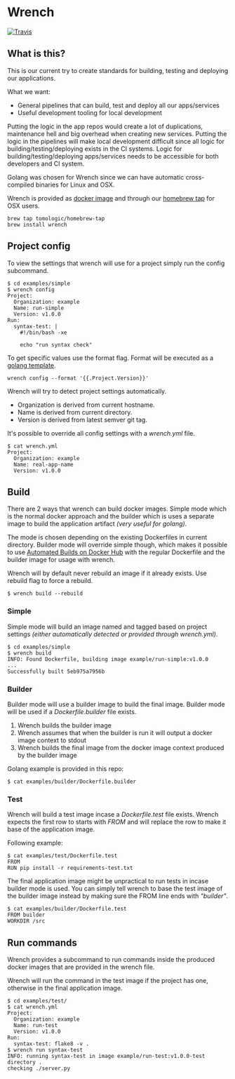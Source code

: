 # Wrench

[![Travis](https://img.shields.io/travis/tomologic/wrench.svg?style=flat-square)](https://travis-ci.org/tomologic/wrench)

## What is this?

This is our current try to create standards for building, testing and deploying our applications.

What we want:
- General pipelines that can build, test and deploy all our apps/services
- Useful development tooling for local development

Putting the logic in the app repos would create a lot of duplications, maintenance hell and big overhead when creating new services. Putting the logic in the pipelines will make local development difficult since all logic for building/testing/deploying exists in the CI systems. Logic for building/testing/deploying apps/services needs to be accessible for both developers and CI system.

Golang was chosen for Wrench since we can have automatic cross-compiled binaries for Linux and OSX.

Wrench is provided as [docker image](https://registry.hub.docker.com/u/tomologic/wrench/) and through our [homebrew tap](https://github.com/tomologic/homebrew-tap) for OSX users.

```
brew tap tomologic/homebrew-tap
brew install wrench
```

## Project config

To view the settings that wrench will use for a project simply run the config subcommand.

```
$ cd examples/simple
$ wrench config
Project:
  Organization: example
  Name: run-simple
  Version: v1.0.0
Run:
  syntax-test: |
    #!/bin/bash -xe

    echo "run syntax check"
```

To get specific values use the format flag. Format will be executed as a [golang template](http://golang.org/pkg/text/template/).

```
wrench config --format '{{.Project.Version}}'
```

Wrench will try to detect project settings automatically.

- Organization is derived from current hostname.
- Name is derived from current directory.
- Version is derived from latest semver git tag.

It's possible to override all config settings with a _wrench.yml_ file.

```
$ cat wrench.yml
Project:
  Organization: example
  Name: real-app-name
  Version: v1.0.0
```

## Build

There are 2 ways that wrench can build docker images. Simple mode which is the normal docker approach and the builder which is uses a separate image to build the application artifact _(very useful for golang)_.

The mode is chosen depending on the existing Dockerfiles in current directory. Builder mode will override simple though, which makes it possible to use [Automated Builds on Docker Hub](https://docs.docker.com/docker-hub/builds/) with the regular Dockerfile and the builder image for usage with wrench.

Wrench will by default never rebuild an image if it already exists. Use rebuild flag to force a rebuild.

```
$ wrench build --rebuild
```

### Simple

Simple mode will build an image named and tagged based on project settings _(either automatically detected or provided through wrench.yml)_.

```
$ cd examples/simple
$ wrench build
INFO: Found Dockerfile, building image example/run-simple:v1.0.0
...
Successfully built 5eb975a7956b
```

### Builder

Builder mode will use a builder image to build the final image. Builder mode will be used if a _Dockerfile.builder_ file exists.

1. Wrench builds the builder image
2. Wrench assumes that when the builder is run it will output a docker image context to stdout
3. Wrench builds the final image from the docker image context produced by the builder image

Golang example is provided in this repo:

```
$ cat examples/builder/Dockerfile.builder
```

### Test

Wrench will build a test image incase a _Dockerfile.test_ file exists. Wrench expects the first row to starts with _FROM_ and will replace the row to make it base of the application image.

Following example:

```
$ cat examples/test/Dockerfile.test
FROM
RUN pip install -r requirements-test.txt
```

The final application image might be unpractical to run tests in incase builder mode is used. You can simply tell wrench to base the test image of the builder image instead by making sure the FROM line ends with _"builder"_.

```
$ cat examples/builder/Dockerfile.test
FROM builder
WORKDIR /src
```

## Run commands

Wrench provides a subcommand to run commands inside the produced docker images that are provided in the wrench file.

Wrench will run the command in the test image if the project has one, otherwise in the final application image.

```
$ cd examples/test/
$ cat wrench.yml
Project:
  Organization: example
  Name: run-test
  Version: v1.0.0
Run:
  syntax-test: flake8 -v .
$ wrench run syntax-test
INFO: running syntax-test in image example/run-test:v1.0.0-test
directory .
checking ./server.py
```
